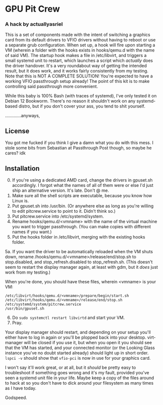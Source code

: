 # GPU Pit Crew 
### A hack by actuallyasriel

This is a set of components made with the intent of switching a graphics card from its default drivers to VFIO drivers without having to reboot or use a separate grub configuration. When set up, a hook will fire upon starting a VM (wherein a folder with the hooks exists in hooks/qemu.d with the name of said VM). The startup hook makes a file in /etc/libvirt, and triggers a small systemd unit to restart, which launches a script which *actually* does the driver handover.
It's a very roundabout way of getting the intended result, but it does work, and it works fairly consistently from my testing.
Note that this is NOT A COMPLETE SOLUTION! You're expected to have a working VFIO passthrough setup already! The point of this kit is to make controlling said passthrough more convenient.

While this baby is 100% Bash (with traces of systemd), I've only tested it on Debian 12 Bookworm. There's no reason it shouldn't work on any systemd-based distro, but if you don't cover your ass, you tend to shit yourself.

.............anyways,

## License
You got me fucked if you think I give a damn what you do with this mess. I stole some bits from Sebastian at Passthrough Post though, so maybe he cares? idk

## Installation
0. If you're using a dedicated AMD card, change the drivers in gpuset.sh accordingly. I forgot what the names of all of them were or else I'd just ship an alternative version. It's late. Don't @ me.
1. Make sure all the shell scripts are executable, because you know how Linux is.
2. Put gpuset.sh into /usr/bin. (Or anywhere else as long as you're willing to edit pitcrew.service to point to it. Didn't think so.)
3. Put pitcrew.service into /etc/systemd/system.
4. Rename hooks/qemu.d/\<vmname\> with the name of the virtual machine you want to trigger passthrough. (You can make copies with different names if you want.)
5. Put the hooks folder in /etc/libvirt, merging with the existing hooks folder.
   
5a. If you want the driver to be automatically reloaded when the VM shuts down, rename /hooks/qemu.d/\<vmname\>/release/end/stop.sh to stop.disabled, and stop_refresh.disabled to stop_refresh.sh. (This doesn't seem to restart the display manager again, at least with gdm, but it *does* just work from my testing.)

When you're done, you should have these files, wherein \<vmname\> is your VM:
```
/etc/libvirt/hooks/qemu.d/<vmname>/prepare/begin/start.sh
/etc/libvirt/hooks/qemu.d/<vmname>/release/end/stop.sh
/etc/systemd/system/pitcrew.service
/usr/bin/gpuset.sh
```
6. Do `sudo systemctl restart libvirtd` and start your VM.
7. Pray.

Your display manager should restart, and depending on your setup you'll either have to log in again or you'll be plopped back into your desktop. virt-manager will be closed if you use it, but when you open it you should see that the VM has started, and your connected monitor (or the Looking Glass instance you've no doubt started already) should light up in short order. `lspci -v` should show that `vfio-pci` is now in use for your graphics card.

I won't say it'll work great, or at all, but it *should* be pretty easy to troubleshoot if something goes wrong and it's my fault, provided you've seen a systemd unit file in your life. Maybe keep a copy of the files around to hack at so you don't have to dick around your filesystem as many times as I have today.

Godspeed.

